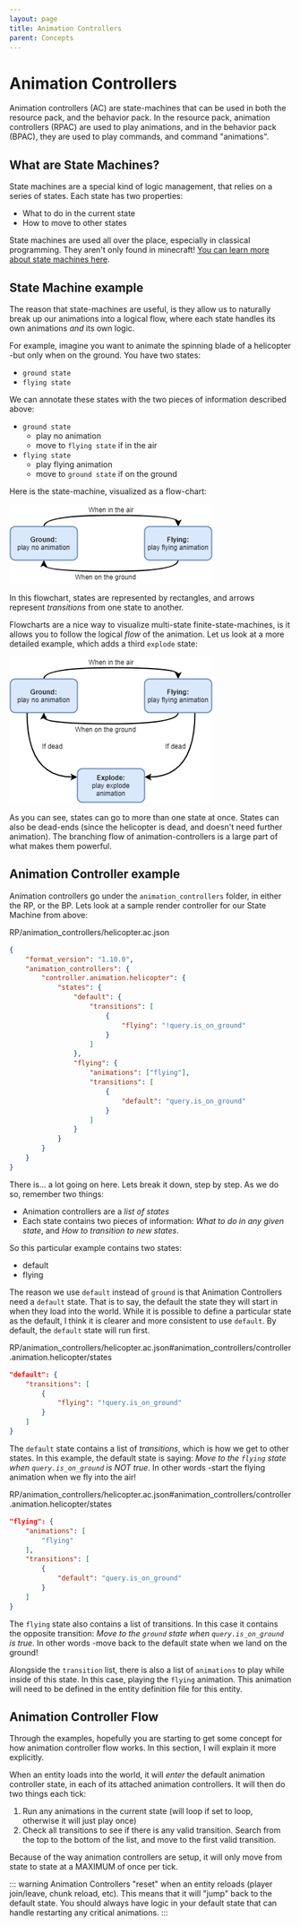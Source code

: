 ```yaml
---
layout: page
title: Animation Controllers
parent: Concepts
---
```


# Animation Controllers

Animation controllers (AC) are state-machines that can be used in both the resource pack, and the behavior pack. In the resource pack, animation controllers (RPAC) are used to play animations, and in the behavior pack (BPAC), they are used to play commands, and command "animations".

## What are State Machines?

State machines are a special kind of logic management, that relies on a series of states. Each state has two properties:

-   What to do in the current state
-   How to move to other states

State machines are used all over the place, especially in classical programming. They aren't only found in minecraft! [You can learn more about state machines here](https://www.itemis.com/en/yakindu/state-machine/documentation/user-guide/overview_what_are_state_machines).

## State Machine example

The reason that state-machines are useful, is they allow us to naturally break up our animations into a logical flow, where each state handles its own animations _and_ its own logic.

For example, imagine you want to animate the spinning blade of a helicopter -but only when on the ground. You have two states:

-   `ground state`
-   `flying state`

We can annotate these states with the two pieces of information described above:

-   `ground state`
    -   play no animation
    -   move to `flying state` if in the air
-   `flying state`
    -   play flying animation
    -   move to `ground state` if on the ground

Here is the state-machine, visualized as a flow-chart:

![](/assets/images/concepts/animation-controllers/two_state_FSM.png)

In this flowchart, states are represented by rectangles, and arrows represent _transitions_ from one state to another.

Flowcharts are a nice way to visualize multi-state finite-state-machines, is it allows you to follow the logical _flow_ of the animation. Let us look at a more detailed example, which adds a third `explode` state:

![](/assets/images/concepts/animation-controllers/three_state_FSM.png)

As you can see, states can go to more than one state at once. States can also be dead-ends (since the helicopter is dead, and doesn't need further animation). The branching flow of animation-controllers is a large part of what makes them powerful.

## Animation Controller example

Animation controllers go under the `animation_controllers` folder, in either the RP, or the BP. Lets look at a sample render controller for our State Machine from above:

<CodeHeader>RP/animation_controllers/helicopter.ac.json</CodeHeader>

```json
{
	"format_version": "1.10.0",
	"animation_controllers": {
		"controller.animation.helicopter": {
			"states": {
				"default": {
					"transitions": [
						{
							"flying": "!query.is_on_ground"
						}
					]
				},
				"flying": {
					"animations": ["flying"],
					"transitions": [
						{
							"default": "query.is_on_ground"
						}
					]
				}
			}
		}
	}
}
```

There is... a lot going on here. Lets break it down, step by step. As we do so, remember two things:

-   Animation controllers are a _list of states_
-   Each state contains two pieces of information: _What to do in any given state_, and _How to transition to new states_.

So this particular example contains two states:

-   default
-   flying

The reason we use `default` instead of `ground` is that Animation Controllers need a `default` state. That is to say, the default the state they will start in when they load into the world. While it is possible to define a particular state as the default, I think it is clearer and more consistent to use `default`. By default, the `default` state will run first.

<CodeHeader>RP/animation_controllers/helicopter.ac.json#animation_controllers/controller.animation.helicopter/states</CodeHeader>

```json
"default": {
    "transitions": [
        {
            "flying": "!query.is_on_ground"
        }
    ]
}
```

The `default` state contains a list of _transitions_, which is how we get to other states. In this example, the default state is saying: _Move to the `flying` state when `query.is_on_ground` is NOT true_. In other words -start the flying animation when we fly into the air!

<CodeHeader>RP/animation_controllers/helicopter.ac.json#animation_controllers/controller.animation.helicopter/states</CodeHeader>

```json
"flying": {
    "animations": [
        "flying"
    ],
    "transitions": [
        {
            "default": "query.is_on_ground"
        }
    ]
}
```

The `flying` state also contains a list of transitions. In this case it contains the opposite transition: _Move to the `ground` state when `query.is_on_ground` is true_. In other words -move back to the default state when we land on the ground!

Alongside the `transition` list, there is also a list of `animations` to play while inside of this state. In this case, playing the `flying` animation. This animation will need to be defined in the entity definition file for this entity.

## Animation Controller Flow

Through the examples, hopefully you are starting to get some concept for how animation controller flow works. In this section, I will explain it more explicitly.

When an entity loads into the world, it will _enter_ the default animation controller state, in each of its attached animation controllers. It will then do two things each tick:

1. Run any animations in the current state (will loop if set to loop, otherwise it will just play once)
2. Check all transitions to see if there is any valid transition. Search from the top to the bottom of the list, and move to the first valid transition.

Because of the way animation controllers are setup, it will only move from state to state at a MAXIMUM of once per tick.

::: warning
Animation Controllers "reset" when an entity reloads (player join/leave, chunk reload, etc). This means that it will "jump" back to the default state. You should always have logic in your default state that can handle restarting any critical animations.
:::
